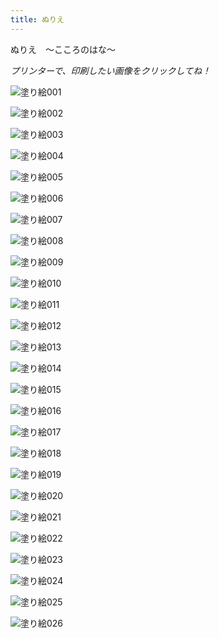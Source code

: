 ```yaml
---
title: ぬりえ
---
```

<link rel="stylesheet" href="assets/stylesheets/playColoring.css" />
<script type="text/javascript">
function closePrint(iframe) {
  document.body.removeChild(iframe);
}

function setPrint(url) {
  var img,
      iframe = this,
      win    = this.contentWindow,
      doc    = this.contentDocument;
  doc.body.innerHTML = url;
  img = doc.createElement('img');
  img.src = url;
  img.style.width = '100%';
  doc.body.appendChild(img);
  img.onload = function () {
    win.onbeforeunload = closePrint.bind(null, iframe);
    win.onafterprint = closePrint.bind(null, iframe);
    win.focus();
    if (doc.execCommand) {
      doc.execCommand('print', false, null);
    } else {
      win.print();
    }
  };
}

function printPage(url) {
  var oHiddFrame = document.createElement("iframe");
  oHiddFrame.onload = function () {
    setPrint.call(this, url);
  };
  oHiddFrame.style.visibility = "hidden";
  oHiddFrame.style.position = "fixed";
  oHiddFrame.style.right = "0";
  oHiddFrame.style.bottom = "0";
  oHiddFrame.src = url;
  document.body.appendChild(oHiddFrame);
}
</script>
ぬりえ　～こころのはな～
==
<p><em>プリンターで、印刷したい画像をクリックしてね！</em></p>
<div class="coloring">
  <div class="coloring-square">
    <p>
      <span onclick="printPage('/assets/images/play_coloring_001.jpg');">
        <img class="coloring-img" src="/assets/images/play_coloring_001.jpg" alt="塗り絵001">
      </span>
    </p>
  </div>
  <div class="coloring-square">
    <p>
      <span onclick="printPage('/assets/images/play_coloring_002.jpg');">
        <img class="coloring-img" src="/assets/images/play_coloring_002.jpg" alt="塗り絵002">
      </span>
    </p>
  </div>
  <div class="coloring-square">
    <p>
      <span onclick="printPage('/assets/images/play_coloring_003.jpg');">
        <img class="coloring-img" src="/assets/images/play_coloring_003.jpg" alt="塗り絵003">
      </span>
    </p>
  </div>
  <div class="coloring-square">
    <p>
      <span onclick="printPage('/assets/images/play_coloring_004.jpg');">
        <img class="coloring-img" src="/assets/images/play_coloring_004.jpg" alt="塗り絵004">
      </span>
    </p>
  </div>
  <div class="coloring-square">
    <p>
      <span onclick="printPage('/assets/images/play_coloring_005.jpg');">
        <img class="coloring-img" src="/assets/images/play_coloring_005.jpg" alt="塗り絵005">
      </span>
    </p>
  </div>
  <div class="coloring-square">
    <p>
      <span onclick="printPage('/assets/images/play_coloring_006.jpg');">
        <img class="coloring-img" src="/assets/images/play_coloring_006.jpg" alt="塗り絵006">
      </span>
    </p>
  </div>
  <div class="coloring-square">
    <p>
      <span onclick="printPage('/assets/images/play_coloring_007.jpg');">
        <img class="coloring-img" src="/assets/images/play_coloring_007.jpg" alt="塗り絵007">
      </span>
    </p>
  </div>
  <div class="coloring-square">
    <p>
      <span onclick="printPage('/assets/images/play_coloring_008.jpg');">
        <img class="coloring-img" src="/assets/images/play_coloring_008.jpg" alt="塗り絵008">
      </span>
    </p>
  </div>
  <div class="coloring-square">
    <p>
      <span onclick="printPage('/assets/images/play_coloring_009.jpg');">
        <img class="coloring-img" src="/assets/images/play_coloring_009.jpg" alt="塗り絵009">
      </span>
    </p>
  </div>
  <div class="coloring-square">
    <p>
      <span onclick="printPage('/assets/images/play_coloring_010.jpg');">
        <img class="coloring-img" src="/assets/images/play_coloring_010.jpg" alt="塗り絵010">
      </span>
    </p>
  </div>
  <div class="coloring-square">
    <p>
      <span onclick="printPage('/assets/images/play_coloring_011.jpg');">
        <img class="coloring-img" src="/assets/images/play_coloring_011.jpg" alt="塗り絵011">
      </span>
    </p>
  </div>
  <div class="coloring-square">
    <p>
      <span onclick="printPage('/assets/images/play_coloring_012.jpg');">
        <img class="coloring-img" src="/assets/images/play_coloring_012.jpg" alt="塗り絵012">
      </span>
    </p>
  </div>
  <div class="coloring-square">
    <p>
      <span onclick="printPage('/assets/images/play_coloring_013.jpg');">
        <img class="coloring-img" src="/assets/images/play_coloring_013.jpg" alt="塗り絵013">
      </span>
    </p>
  </div>
  <div class="coloring-square">
    <p>
      <span onclick="printPage('/assets/images/play_coloring_014.jpg');">
        <img class="coloring-img" src="/assets/images/play_coloring_014.jpg" alt="塗り絵014">
      </span>
    </p>
  </div>
  <div class="coloring-square">
    <p>
      <span onclick="printPage('/assets/images/play_coloring_015.jpg');">
        <img class="coloring-img" src="/assets/images/play_coloring_015.jpg" alt="塗り絵015">
      </span>
    </p>
  </div>
  <div class="coloring-square">
    <p>
      <span onclick="printPage('/assets/images/play_coloring_016.jpg');">
        <img class="coloring-img" src="/assets/images/play_coloring_016.jpg" alt="塗り絵016">
      </span>
    </p>
  </div>
  <div class="coloring-square">
    <p>
      <span onclick="printPage('/assets/images/play_coloring_017.jpg');">
        <img class="coloring-img" src="/assets/images/play_coloring_017.jpg" alt="塗り絵017">
      </span>
    </p>
  </div>
  <div class="coloring-square">
    <p>
      <span onclick="printPage('/assets/images/play_coloring_018.jpg');">
        <img class="coloring-img" src="/assets/images/play_coloring_018.jpg" alt="塗り絵018">
      </span>
    </p>
  </div>
  <div class="coloring-square">
    <p>
      <span onclick="printPage('/assets/images/play_coloring_019.jpg');">
        <img class="coloring-img" src="/assets/images/play_coloring_019.jpg" alt="塗り絵019">
      </span>
    </p>
  </div>
  <div class="coloring-square">
    <p>
      <span onclick="printPage('/assets/images/play_coloring_020.jpg');">
        <img class="coloring-img" src="/assets/images/play_coloring_020.jpg" alt="塗り絵020">
      </span>
    </p>
  </div>
  <div class="coloring-square">
    <p>
      <span onclick="printPage('/assets/images/play_coloring_021.jpg');">
        <img class="coloring-img" src="/assets/images/play_coloring_021.jpg" alt="塗り絵021">
      </span>
    </p>
  </div>
  <div class="coloring-square">
    <p>
      <span onclick="printPage('/assets/images/play_coloring_022.jpg');">
        <img class="coloring-img" src="/assets/images/play_coloring_022.jpg" alt="塗り絵022">
      </span>
    </p>
  </div>
  <div class="coloring-square">
    <p>
      <span onclick="printPage('/assets/images/play_coloring_023.jpg');">
        <img class="coloring-img" src="/assets/images/play_coloring_023.jpg" alt="塗り絵023">
      </span>
    </p>
  </div>
  <div class="coloring-square">
    <p>
      <span onclick="printPage('/assets/images/play_coloring_024.jpg');">
        <img class="coloring-img" src="/assets/images/play_coloring_024.jpg" alt="塗り絵024">
      </span>
    </p>
  </div>
  <div class="coloring-square">
    <p>
      <span onclick="printPage('/assets/images/play_coloring_025.jpg');">
        <img class="coloring-img" src="/assets/images/play_coloring_025.jpg" alt="塗り絵025">
      </span>
    </p>
  </div>
  <div class="coloring-square">
    <p>
      <span onclick="printPage('/assets/images/play_coloring_026.jpg');">
        <img class="coloring-img" src="/assets/images/play_coloring_026.jpg" alt="塗り絵026">
      </span>
    </p>
  </div>
</div>